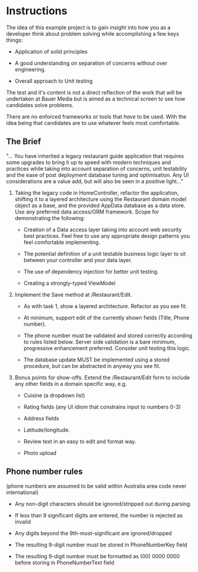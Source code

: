 Instructions
==============

The idea of this example project is to gain insight into how you as a developer think about problem solving while accomplishing a few keys things:
 
 * Application of solid principles
 
 * A good understanding on separation of concerns without over engineering.
 
 * Overall approach to Unit testing

The test and it's content is not a direct reflection of the work that will be undertaken at Bauer Media but is aimed as a technical screen to see how candidates solve problems.

There are no enforced frameworks or tools that *have* to be used. With the idea being that candidates are to use whatever feels most comfortable.

The Brief
------------------------

"...
You have inherited a legacy restaurant guide application that requires some upgrades to bring it up to speed with modern techniques and practices while taking into account separation of concerns, unit testability and the ease of post deployment database tuning and optimisation. Any UI considerations are a value add, but will also be seen in a positive light..."

1. Taking the legacy code in HomeController, refactor the application, shifting it to a layered architecture using the Restaurant domain model object as a base, and the provided AppData database as a data store. Use any preferred data access/ORM framework. Scope for demonstrating the following:
  
    * Creation of a Data access layer taking into account web security best practices. Feel free to use any appropriate design patterns you feel comfortable implementing.
  
    * The potential definition of a unit testable business logic layer to sit between your controller and your data layer.
  
    * The use of dependency injection for better unit testing.
  
    * Creating a strongly-typed ViewModel

2.	Implement the Save method at /Restaurant/Edit. 
  
    * As with task 1, show a layered architecture. Refactor as you see fit.
  
    * At minimum, support edit of the currently shown fields (Title, Phone number). 
  
    * The phone number must be validated and stored correctly according to rules listed below. Server side validation is a bare minimum, progressive enhancement preferred. Consider unit testing this logic. 
  
    * The database update MUST be implemented using a stored procedure, but can be abstracted in anyway you see fit.

3. Bonus points for show-offs. Extend the /Restaurant/Edit form to include any other fields in a domain specific way, e.g. 
    
    * Cuisine (a dropdown list)
  
    * Rating fields (any UI idiom that constrains input to numbers 0-3)
  
    * Address fields
  
    * Latitude/longitude.
  
    * Review text in an easy to edit and format way.
  
    * Photo upload

Phone number rules 
---------------------------
(phone numbers are assumed to be valid within Australia area code never international)

 * Any non-digit characters should be ignored/stripped out during parsing. 

 * If less than 9 significant digits are entered, the number is rejected as invalid

 * Any digits beyond the 9th-most-significant are ignored/dropped

 * The resulting 9-digit number must be stored in PhoneNumberKey field

 * The resulting 9-digit number must be formatted as (00) 0000 0000 before storing in PhoneNumberText field
